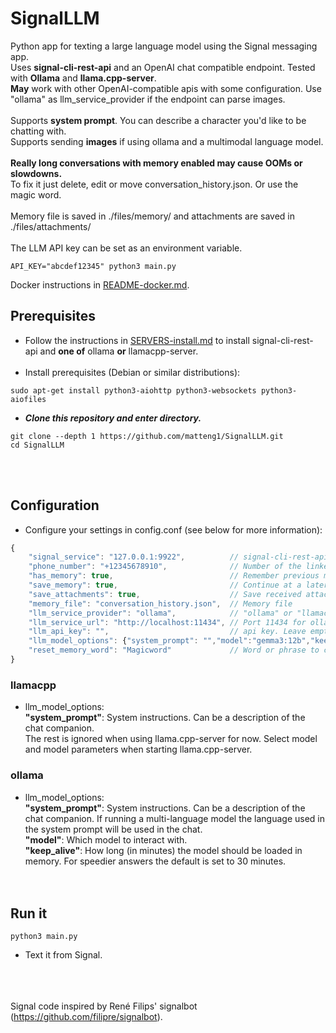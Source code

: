# SignalLLM
Python app for texting a large language model using the Signal messaging app.<br>
Uses **signal-cli-rest-api** and an OpenAI chat compatible endpoint. Tested with **Ollama** and **llama.cpp-server**. <br>
**May** work with other OpenAI-compatible apis with some configuration. Use "ollama" as llm_service_provider if the endpoint can parse images. <br><br>
Supports **system prompt**. You can describe a character you'd like to be chatting with.<br>
Supports sending **images** if using ollama and a multimodal language model. <br><br>
**Really long conversations with memory enabled may cause OOMs or slowdowns.** <br>
To fix it just delete, edit or move conversation_history.json. Or use the magic word.<br><br>
Memory file is saved in ./files/memory/ and attachments are saved in ./files/attachments/<br><br>
The LLM API key can be set as an environment variable.<br>
```shell
API_KEY="abcdef12345" python3 main.py
```
Docker instructions in [README-docker.md](README-docker.md).

## Prerequisites
* Follow the instructions in [SERVERS-install.md](SERVERS-install.md) to install signal-cli-rest-api and **one of** ollama **or** llamacpp-server.<br><br>
* Install prerequisites (Debian or similar distributions):
```shell
sudo apt-get install python3-aiohttp python3-websockets python3-aiofiles
```
* ***Clone this repository and enter directory.***
```shell
git clone --depth 1 https://github.com/matteng1/SignalLLM.git
cd SignalLLM
```
<br><br>
## Configuration
* Configure your settings in config.conf (see below for more information):
```javascript
{
    "signal_service": "127.0.0.1:9922",          // signal-cli-rest-api
    "phone_number": "+12345678910",              // Number of the linked Signal account
    "has_memory": true,                          // Remember previous messages
    "save_memory": true,                         // Continue at a later run
    "save_attachments": true,                    // Save received attachments
    "memory_file": "conversation_history.json",  // Memory file
    "llm_service_provider": "ollama",            // "ollama" or "llamacpp"
    "llm_service_url": "http://localhost:11434", // Port 11434 for ollama. 8080 for llamacpp
    "llm_api_key": "",                           // api key. Leave empty for local servers.
    "llm_model_options": {"system_prompt": "","model":"gemma3:12b","keep_alive": 30}, // See below
    "reset_memory_word": "Magicword"             // Word or phrase to clear memory
}
```
### llamacpp
* llm_model_options:<br>
**"system_prompt"**: System instructions. Can be a description of the chat companion.<br>
The rest is ignored when using llama.cpp-server for now. Select model and model parameters when starting llama.cpp-server.
### ollama
* llm_model_options:<br>
**"system_prompt"**: System instructions. Can be a description of the chat companion. If running a multi-language model the language used in the system prompt will be used in the chat.<br>
**"model"**:         Which model to interact with.<br>
**"keep_alive"**:    How long (in minutes) the model should be loaded in memory. For speedier answers the default is set to 30 minutes.<br><br><br>
## Run it
```shell
python3 main.py
```
* Text it from Signal.

<br><br><br>
Signal code inspired by René Filips' signalbot (https://github.com/filipre/signalbot).
